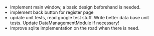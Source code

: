 * Implement main window, a basic design beforehand is needed.
* implement back button for register page
* update unit tests, read google test stuff. Write better data base unit tests. Update DataManagementModule if necessary!
* Improve sqlite implementation on the road when there is need.




